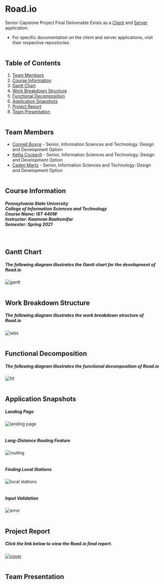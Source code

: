 # Road.io
Senior Capstone Project Final Deliverable
Exists as a [Client](http://github.com/connellboyce/road.io-client) and [Server](http://github.com/connellboyce/road.io-server) application.
- For specific documentation on the client and server applications, visit their respective repositories.
<br/><br/>

## Table of Contents
1. [Team Members](#team-members)
2. [Course Information](#course-information)
2. [Gantt Chart](#gantt-chart)
3. [Work Breakdown Structure](#work-breakdown-structure)
4. [Functional Decomposition](#functional-decomposition)
5. [Application Snapshots](#application-snapshots)
6. [Project Report](#project-report)
7. [Team Presentation](#team-presentation)
<br/><br/>

## Team Members
- [Connell Boyce](https://github.com/connellboyce) - Senior, Information Sciences and Technology: Design and Development Option
- [Kellia Cockerill](https://github.com/kelliacockerill) - Senior, Information Sciences and Technology: Design and Development Option
- [Caden Martz](https://github.com/CadenRM) - Senior, Information Sciences and Technology: Design and Development Option
<br/><br/>

## Course Information
##### Pennsylvania State University <br/> College of Information Sciences and Technology <br/> Course Name: IST 440W <br/> Instructor:  Kaamran Raahemifar <br/> Semester: Spring 2021
<br/>

## Gantt Chart
##### The following diagram illustrates the Gantt chart for the development of Road.io
![gantt](images/gantt.png)
<br/><br/>

## Work Breakdown Structure
##### The following diagram illustrates the work breakdown structure of Road.io
![wbs](images/wbs.png)
<br/><br/>

## Functional Decomposition
##### The following diagram illustrates the functional decomposition of Road.io
![fd](images/fd.png)
<br/><br/>

## Application Snapshots
##### Landing Page
![landing page](images/landing.png)
<br/><br/>
##### Long-Distance Routing Feature
![routing](images/routing.png)
<br/><br/>
##### Finding Local Stations
![local stations](images/local.png)
<br/><br/>
##### Input Validation
![error](images/error.png)
<br/><br/>

## Project Report
##### Click the link below to view the Road.io final report.
[![cover](images/cover.png)](https://docs.google.com/document/d/1QmT2TQta881Kpc4e0IzWkxDDqwu1rW91YLVgtYXjba0/edit?usp=sharing)
<br/><br/>

## Team Presentation
